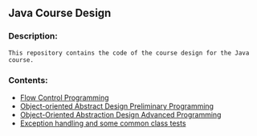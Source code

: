 ## Java Course Design
### Description:
```
This repository contains the code of the course design for the Java course.
```
### Contents:
- [Flow Control Programming](https://github.com/xuyq19/JavaCourseDesign/tree/master/src/lesson1)
- [Object-oriented Abstract Design Preliminary Programming](https://github.com/xuyq19/JavaCourseDesign/tree/master/src/lesson2)
- [Object-Oriented Abstraction Design Advanced Programming](https://github.com/xuyq19/JavaCourseDesign/tree/master/src/lesson3)
- [Exception handling and some common class tests](https://github.com/xuyq19/JavaCourseDesign/tree/master/src/lesson4)